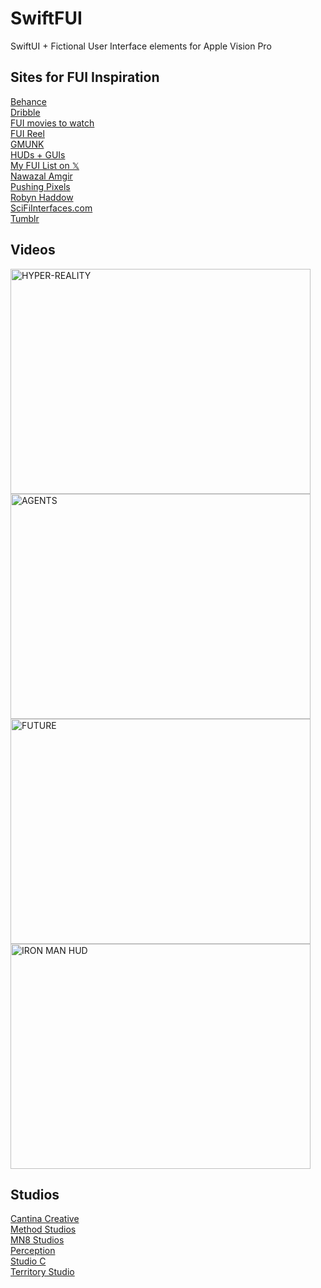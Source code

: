 # SwiftFUI
SwiftUI + Fictional User Interface elements for Apple Vision Pro  

## 
## 
##  


## Sites for FUI Inspiration
[Behance](https://www.behance.net/search/projects?search=FUI&sort=appreciations)  
[Dribble](https://dribbble.com/tags/fui)  
[FUI movies to watch](https://danilab.eu/ui-ux-inspiration-movies-every-designer-should-watch/)  
[FUI Reel](https://www.schoolofmotion.com/blog/12-incredible-futuristic-ui-reels)  
[GMUNK](https://gmunk.com/Everything)  
[HUDs + GUIs](https://www.hudsandguis.com/)  
[My FUI List on 𝕏](https://x.com/i/lists/1685743116517543938)  
[Nawazal Amgir](https://nawazalamgir.com/portfolio/)   
[Pushing Pixels](https://www.pushing-pixels.org/fui/)   
[Robyn Haddow](https://www.robynhaddow.com/)  
[SciFiInterfaces.com](https://scifiinterfaces.com/)  
[Tumblr](https://sciencefictioninterfaces.tumblr.com/)  

## Videos
<a href="https://vimeo.com/166807261"><img src="https://i.vimeocdn.com/video/571534199-095e9569e08e4e2a03b4888a8ac59f5762687b9c108ccfb60390162a19058cc4-d_640" alt="HYPER-REALITY" width="480" height="360"></a>
<a href="https://vimeo.com/864503702"><img src="https://i.vimeocdn.com/video/1724034701-5fdc372fbee1d8198ca39802e30ac01f5334740bd3f35b0a24f7c4e985d0b37d-d_640" alt="AGENTS" width="480" height="360"></a>
<a href="[https://vimeo.com/166807261](https://www.youtube.com/watch?v=hs-yH-WnjBQ)"><img src="https://img.youtube.com/vi/hs-yH-WnjBQ/0.jpg" alt="FUTURE" width="480" height="360"></a>
<a href="https://www.youtube.com/watch?v=v99Chyuyf4s"><img src="https://img.youtube.com/vi/v99Chyuyf4s/0.jpg" alt="IRON MAN HUD" width="480" height="360"></a>  
  
## Studios
[Cantina Creative](https://cantinacreative.com/film)  
[Method Studios](https://www.methodstudios.com/en/methodmade/)  
[MN8 Studios](https://mn8studio.com/project)  
[Perception](https://www.experienceperception.com/film/?_work_film=film)  
[Studio C](https://www.studiocdesign.tv/)  
[Territory Studio](https://territorystudio.com/)  

